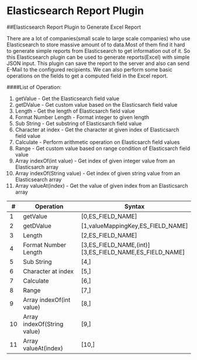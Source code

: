 # Elasticsearch Report Plugin
##Elasticsearch Report Plugin to Generate Excel Report

There are a lot of companies(small scale to large scale companies) who use Elasticsearch to store massive amount of to data.Most of them find it hard to generate simple reports from Elasticsearch to get information out of it.  So this Elasticsearch plugin can be used to generate reports(Excel) with simple JSON input. This plugin can save the report to the server and also can send E-Mail to the configured recipients. We can also perform some basic operations on the fields to get a computed field in the Excel report.

####List of Operation: 

1. getValue -  Get the Elasticsearch field value
2. getDValue - Get custom value based on the Elasticsarch field value
3. Length - Get the length of Elasticsarch field value
4. Format Number Length - Format integer to given length
5. Sub String - Get substring of Elasticsarch field value
6. Character at index - Get the character at given index of Elasticsarch field value
7. Calculate - Perform arithmetic operation on Elasticsarch field values
8. Range - Get custom value based on range condition of Elasticsarch field value
9. Array indexOf(int value) - Get index of given integer value from an Elasticsarch array
10. Array indexOf(String value) - Get index of given string value from an Elasticsearch array 
11. Array valueAt(index) - Get the value of given index from an Elasticsarch array



| # | Operation | Syntax |
|---|-----------|---------|
|1|getValue|[0,ES_FIELD_NAME]|
|2|getDValue |[1,valueMappingKey,ES_FIELD_NAME]|
|3|Length |[2,ES_FIELD_NAME]|
|4|Format Number Length|[3,ES_FIELD_NAME,(int)]<br/>[3,ES_FIELD_NAME,ES_FIELD_NAME]|
|5|Sub String|[4,]|
|6|Character at index |[5,]|
|7|Calculate |[6,]|
|8|Range |[7,]|
|9|Array indexOf(int value) |[8,]|
|10|Array indexOf(String value)|[9,]|
|11|Array valueAt(index) |[10,]|




